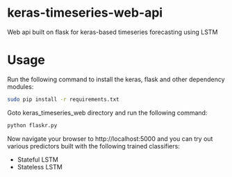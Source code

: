 # keras-timeseries-web-api

Web api built on flask for keras-based timeseries forecasting using LSTM

# Usage

Run the following command to install the keras, flask and other dependency modules:

```bash
sudo pip install -r requirements.txt
```

Goto keras_timeseries_web directory and run the following command:

```bash
python flaskr.py
```

Now navigate your browser to http://localhost:5000 and you can try out various predictors built with the following
trained classifiers:

* Stateful LSTM
* Stateless LSTM

